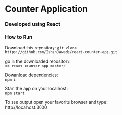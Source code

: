 # Counter Application 
### Developed using React

### How to Run 

Download this repository:
`git clone https://github.com/IshanJawade/react-counter-app.git`

go in the downloaded repository:\
`cd react-counter-app-master/`

Dowanload dependencies:\
`npm i `

Start the app on your localhost:\
`npm start`

To see output open your favorite browser and type:\
http://localhost:3000

